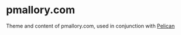 pmallory.com
============

Theme and content of pmallory.com, used in conjunction with [Pelican](http://docs.getpelican.com/en/3.1.1/)
